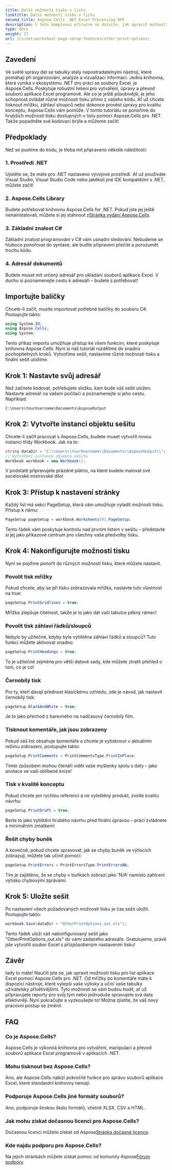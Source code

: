 ```yaml
---
title: Další možnosti tisku v listu
linktitle: Další možnosti tisku v listu
second_title: Aspose.Cells .NET Excel Processing API
description: V této komplexní příručce se dozvíte, jak upravit možnosti tisku pro listy aplikace Excel pomocí Aspose.Cells for .NET.
type: docs
weight: 17
url: /cs/net/worksheet-page-setup-features/other-print-options/
---
```

## Zavedení
Ve světě správy dat se tabulky staly nepostradatelnými nástroji, které pomáhají při organizování, analýze a vizualizaci informací. Jedna knihovna, která vyniká v ekosystému .NET pro práci se soubory Excel, je Aspose.Cells. Poskytuje robustní řešení pro vytváření, úpravy a převod souborů aplikace Excel programově. Ale co je ještě působivější, je jeho schopnost ovládat různé možnosti tisku přímo z vašeho kódu. Ať už chcete tisknout mřížku, záhlaví sloupců nebo dokonce provést úpravy pro kvalitu konceptu, Aspose.Cells vám pomůže. V tomto tutoriálu se ponoříme do hrubších možností tisku dostupných v listu pomocí Aspose.Cells pro .NET. Takže popadněte své kódovací brýle a můžeme začít!
## Předpoklady
Než se pustíme do kódu, je třeba mít připraveno několik náležitostí:
### 1. Prostředí .NET
Ujistěte se, že máte pro .NET nastaveno vývojové prostředí. Ať už používáte Visual Studio, Visual Studio Code nebo jakékoli jiné IDE kompatibilní s .NET, můžete začít!
### 2. Aspose.Cells Library
 Budete potřebovat knihovnu Aspose.Cells for .NET. Pokud jste jej ještě nenainstalovali, můžete si jej stáhnout z[Stránka vydání Aspose.Cells](https://releases.aspose.com/cells/net/).
### 3. Základní znalost C#
Základní znalost programování v C# vám usnadní sledování. Nebudeme se hluboce ponořovat do syntaxe, ale buďte připraveni přečíst a porozumět trochu kódu.
### 4. Adresář dokumentů
Budete muset mít určený adresář pro ukládání souborů aplikace Excel. V duchu si poznamenejte cestu k adresáři – budete ji potřebovat!
## Importujte balíčky
Chcete-li začít, musíte importovat potřebné balíčky do souboru C#. Postupujte takto:
```csharp
using System.IO;
using Aspose.Cells;
using System;
```
Tento příkaz importu umožňuje přístup ke všem funkcím, které poskytuje knihovna Aspose.Cells.
Nyní si náš tutoriál rozdělíme do snadno pochopitelných kroků. Vytvoříme sešit, nastavíme různé možnosti tisku a finální sešit uložíme.
## Krok 1: Nastavte svůj adresář
Než začnete kódovat, potřebujete složku, kam bude váš sešit uložen. Nastavte adresář na vašem počítači a poznamenejte si jeho cestu. Například:
```plaintext
C:\Users\YourUsername\Documents\AsposeOutput
```
## Krok 2: Vytvořte instanci objektu sešitu
Chcete-li začít pracovat s Aspose.Cells, budete muset vytvořit novou instanci třídy Workbook. Jak na to:
```csharp
string dataDir = "C:\\Users\\YourUsername\\Documents\\AsposeOutput\\";
// Vytvoření instance objektu sešitu
Workbook workbook = new Workbook();
```
V podstatě připravujete prázdné plátno, na které budete malovat své excelovské mistrovské dílo!
## Krok 3: Přístup k nastavení stránky
Každý list má sekci PageSetup, která vám umožňuje vyladit možnosti tisku. Přístup k němu:
```csharp
PageSetup pageSetup = workbook.Worksheets[0].PageSetup;
```
Tento řádek vám poskytuje kontrolu nad prvním listem v sešitu – představte si jej jako příkazové centrum pro všechny vaše předvolby tisku.
## Krok 4: Nakonfigurujte možnosti tisku
Nyní se pojďme ponořit do různých možností tisku, které můžete nastavit.
### Povolit tisk mřížky
Pokud chcete, aby se při tisku zobrazovala mřížka, nastavte tuto vlastnost na true:
```csharp
pageSetup.PrintGridlines = true;
```
Mřížka zlepšuje čitelnost, takže je to jako dát vaší tabulce pěkný rámec!
### Povolit tisk záhlaví řádků/sloupců
Nebylo by užitečné, kdyby byla vytištěna záhlaví řádků a sloupců? Tuto funkci můžete aktivovat snadno:
```csharp
pageSetup.PrintHeadings = true;
```
To je užitečné zejména pro větší datové sady, kde můžete ztratit přehled o tom, co je co!
### Černobílý tisk
Pro ty, kteří dávají přednost klasickému vzhledu, zde je návod, jak nastavit černobílý tisk:
```csharp
pageSetup.BlackAndWhite = true;
```
Je to jako přechod z barevného na nadčasový černobílý film.
### Tisknout komentáře, jak jsou zobrazeny
Pokud váš list obsahuje komentáře a chcete je vytisknout v aktuálním režimu zobrazení, postupujte takto:
```csharp
pageSetup.PrintComments = PrintCommentsType.PrintInPlace;
```
Tímto způsobem mohou čtenáři vidět vaše myšlenky spolu s daty – jako anotace ve vaší oblíbené knize!
### Tisk v kvalitě konceptu
Pokud chcete jen rychlou referenci a ne vyleštěný produkt, zvolte kvalitu návrhu:
```csharp
pageSetup.PrintDraft = true;
```
Berte to jako vytištění hrubého návrhu před finální úpravou – práci zvládnete s minimálním zmatkem!
### Řešit chyby buněk
A konečně, pokud chcete spravovat, jak se chyby buněk ve výtiscích zobrazují, můžete tak učinit pomocí:
```csharp
pageSetup.PrintErrors = PrintErrorsType.PrintErrorsNA;
```
Tím je zajištěno, že se chyby v buňkách zobrazí jako 'N/A' namísto zahlcení výtisku chybovými zprávami.
## Krok 5: Uložte sešit
Po nastavení všech požadovaných možností tisku je čas sešit uložit. Postupujte takto:
```csharp
workbook.Save(dataDir + "OtherPrintOptions_out.xls");
```
Tento řádek uloží váš nakonfigurovaný sešit jako "OtherPrintOptions_out.xls" do vámi zadaného adresáře. Gratulujeme, právě jste vytvořili soubor Excel s přizpůsobeným nastavením tisku!
## Závěr
tady to máte! Naučili jste se, jak upravit možnosti tisku pro list aplikace Excel pomocí Aspose.Cells pro .NET. Od mřížky po komentáře máte k dispozici nástroje, které vylepší vaše výtisky a učiní vaše tabulky uživatelsky přívětivějšími. Tyto možnosti se vám budou hodit, ať už připravujete reporty pro svůj tým nebo jednoduše spravujete svá data efektivněji. Nyní pokračujte a vyzkoušejte to! Možná zjistíte, že váš nový pracovní postup se změnil.
## FAQ
### Co je Aspose.Cells?  
Aspose.Cells je výkonná knihovna pro vytváření, manipulaci a převod souborů aplikace Excel programově v aplikacích .NET.
### Mohu tisknout bez Aspose.Cells?  
Ano, ale Aspose.Cells nabízí pokročilé funkce pro správu souborů aplikace Excel, které standardní knihovny nemají.
### Podporuje Aspose.Cells jiné formáty souborů?  
Ano, podporuje širokou škálu formátů, včetně XLSX, CSV a HTML.
### Jak mohu získat dočasnou licenci pro Aspose.Cells?  
 Dočasnou licenci můžete získat od Aspose[Stránka dočasné licence](https://purchase.aspose.com/temporary-license/).
### Kde najdu podporu pro Aspose.Cells?  
 Na jejich stránkách můžete získat pomoc od komunity Aspose[Fórum podpory](https://forum.aspose.com/c/cells/9).